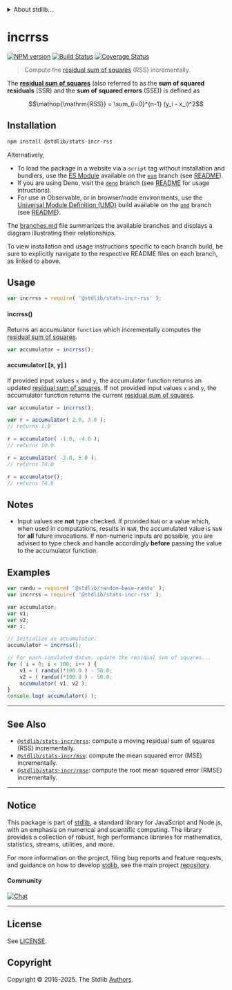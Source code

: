 <!--

@license Apache-2.0

Copyright (c) 2018 The Stdlib Authors.

Licensed under the Apache License, Version 2.0 (the "License");
you may not use this file except in compliance with the License.
You may obtain a copy of the License at

   http://www.apache.org/licenses/LICENSE-2.0

Unless required by applicable law or agreed to in writing, software
distributed under the License is distributed on an "AS IS" BASIS,
WITHOUT WARRANTIES OR CONDITIONS OF ANY KIND, either express or implied.
See the License for the specific language governing permissions and
limitations under the License.

-->


<details>
  <summary>
    About stdlib...
  </summary>
  <p>We believe in a future in which the web is a preferred environment for numerical computation. To help realize this future, we've built stdlib. stdlib is a standard library, with an emphasis on numerical and scientific computation, written in JavaScript (and C) for execution in browsers and in Node.js.</p>
  <p>The library is fully decomposable, being architected in such a way that you can swap out and mix and match APIs and functionality to cater to your exact preferences and use cases.</p>
  <p>When you use stdlib, you can be absolutely certain that you are using the most thorough, rigorous, well-written, studied, documented, tested, measured, and high-quality code out there.</p>
  <p>To join us in bringing numerical computing to the web, get started by checking us out on <a href="https://github.com/stdlib-js/stdlib">GitHub</a>, and please consider <a href="https://opencollective.com/stdlib">financially supporting stdlib</a>. We greatly appreciate your continued support!</p>
</details>

# incrrss

[![NPM version][npm-image]][npm-url] [![Build Status][test-image]][test-url] [![Coverage Status][coverage-image]][coverage-url] <!-- [![dependencies][dependencies-image]][dependencies-url] -->

> Compute the [residual sum of squares][residual-sum-of-squares] (RSS) incrementally.

<section class="intro">

The [**residual sum of squares**][residual-sum-of-squares] (also referred to as the **sum of squared residuals** (SSR) and the **sum of squared errors** (SSE)) is defined as

<!-- <equation class="equation" label="eq:residual_sum_of_squares" align="center" raw="\operatorname{RSS} = \sum_{i=0}^{n-1} (y_i - x_i)^2" alt="Equation for the residual sum of squares."> -->

```math
\mathop{\mathrm{RSS}} = \sum_{i=0}^{n-1} (y_i - x_i)^2
```

<!-- <div class="equation" align="center" data-raw-text="\operatorname{RSS} = \sum_{i=0}^{n-1} (y_i - x_i)^2" data-equation="eq:residual_sum_of_squares">
    <img src="https://cdn.jsdelivr.net/gh/stdlib-js/stdlib@78799028a150a44d463029bdb62ac870b1c1f9d4/lib/node_modules/@stdlib/stats/incr/rss/docs/img/equation_residual_sum_of_squares.svg" alt="Equation for the residual sum of squares.">
    <br>
</div> -->

<!-- </equation> -->

</section>

<!-- /.intro -->

<section class="installation">

## Installation

```bash
npm install @stdlib/stats-incr-rss
```

Alternatively,

-   To load the package in a website via a `script` tag without installation and bundlers, use the [ES Module][es-module] available on the [`esm`][esm-url] branch (see [README][esm-readme]).
-   If you are using Deno, visit the [`deno`][deno-url] branch (see [README][deno-readme] for usage intructions).
-   For use in Observable, or in browser/node environments, use the [Universal Module Definition (UMD)][umd] build available on the [`umd`][umd-url] branch (see [README][umd-readme]).

The [branches.md][branches-url] file summarizes the available branches and displays a diagram illustrating their relationships.

To view installation and usage instructions specific to each branch build, be sure to explicitly navigate to the respective README files on each branch, as linked to above.

</section>

<section class="usage">

## Usage

```javascript
var incrrss = require( '@stdlib/stats-incr-rss' );
```

#### incrrss()

Returns an accumulator `function` which incrementally computes the [residual sum of squares][residual-sum-of-squares].

```javascript
var accumulator = incrrss();
```

#### accumulator( \[x, y] )

If provided input values `x` and `y`, the accumulator function returns an updated [residual sum of squares][residual-sum-of-squares]. If not provided input values `x` and `y`, the accumulator function returns the current [residual sum of squares][residual-sum-of-squares].

```javascript
var accumulator = incrrss();

var r = accumulator( 2.0, 3.0 );
// returns 1.0

r = accumulator( -1.0, -4.0 );
// returns 10.0

r = accumulator( -3.0, 5.0 );
// returns 74.0

r = accumulator();
// returns 74.0
```

</section>

<!-- /.usage -->

<section class="notes">

## Notes

-   Input values are **not** type checked. If provided `NaN` or a value which, when used in computations, results in `NaN`, the accumulated value is `NaN` for **all** future invocations. If non-numeric inputs are possible, you are advised to type check and handle accordingly **before** passing the value to the accumulator function.

</section>

<!-- /.notes -->

<section class="examples">

## Examples

<!-- eslint no-undef: "error" -->

```javascript
var randu = require( '@stdlib/random-base-randu' );
var incrrss = require( '@stdlib/stats-incr-rss' );

var accumulator;
var v1;
var v2;
var i;

// Initialize an accumulator:
accumulator = incrrss();

// For each simulated datum, update the residual sum of squares...
for ( i = 0; i < 100; i++ ) {
    v1 = ( randu()*100.0 ) - 50.0;
    v2 = ( randu()*100.0 ) - 50.0;
    accumulator( v1, v2 );
}
console.log( accumulator() );
```

</section>

<!-- /.examples -->

<!-- Section for related `stdlib` packages. Do not manually edit this section, as it is automatically populated. -->

<section class="related">

* * *

## See Also

-   <span class="package-name">[`@stdlib/stats-incr/mrss`][@stdlib/stats/incr/mrss]</span><span class="delimiter">: </span><span class="description">compute a moving residual sum of squares (RSS) incrementally.</span>
-   <span class="package-name">[`@stdlib/stats-incr/mse`][@stdlib/stats/incr/mse]</span><span class="delimiter">: </span><span class="description">compute the mean squared error (MSE) incrementally.</span>
-   <span class="package-name">[`@stdlib/stats-incr/rmse`][@stdlib/stats/incr/rmse]</span><span class="delimiter">: </span><span class="description">compute the root mean squared error (RMSE) incrementally.</span>

</section>

<!-- /.related -->

<!-- Section for all links. Make sure to keep an empty line after the `section` element and another before the `/section` close. -->


<section class="main-repo" >

* * *

## Notice

This package is part of [stdlib][stdlib], a standard library for JavaScript and Node.js, with an emphasis on numerical and scientific computing. The library provides a collection of robust, high performance libraries for mathematics, statistics, streams, utilities, and more.

For more information on the project, filing bug reports and feature requests, and guidance on how to develop [stdlib][stdlib], see the main project [repository][stdlib].

#### Community

[![Chat][chat-image]][chat-url]

---

## License

See [LICENSE][stdlib-license].


## Copyright

Copyright &copy; 2016-2025. The Stdlib [Authors][stdlib-authors].

</section>

<!-- /.stdlib -->

<!-- Section for all links. Make sure to keep an empty line after the `section` element and another before the `/section` close. -->

<section class="links">

[npm-image]: http://img.shields.io/npm/v/@stdlib/stats-incr-rss.svg
[npm-url]: https://npmjs.org/package/@stdlib/stats-incr-rss

[test-image]: https://github.com/stdlib-js/stats-incr-rss/actions/workflows/test.yml/badge.svg?branch=main
[test-url]: https://github.com/stdlib-js/stats-incr-rss/actions/workflows/test.yml?query=branch:main

[coverage-image]: https://img.shields.io/codecov/c/github/stdlib-js/stats-incr-rss/main.svg
[coverage-url]: https://codecov.io/github/stdlib-js/stats-incr-rss?branch=main

<!--

[dependencies-image]: https://img.shields.io/david/stdlib-js/stats-incr-rss.svg
[dependencies-url]: https://david-dm.org/stdlib-js/stats-incr-rss/main

-->

[chat-image]: https://img.shields.io/gitter/room/stdlib-js/stdlib.svg
[chat-url]: https://app.gitter.im/#/room/#stdlib-js_stdlib:gitter.im

[stdlib]: https://github.com/stdlib-js/stdlib

[stdlib-authors]: https://github.com/stdlib-js/stdlib/graphs/contributors

[umd]: https://github.com/umdjs/umd
[es-module]: https://developer.mozilla.org/en-US/docs/Web/JavaScript/Guide/Modules

[deno-url]: https://github.com/stdlib-js/stats-incr-rss/tree/deno
[deno-readme]: https://github.com/stdlib-js/stats-incr-rss/blob/deno/README.md
[umd-url]: https://github.com/stdlib-js/stats-incr-rss/tree/umd
[umd-readme]: https://github.com/stdlib-js/stats-incr-rss/blob/umd/README.md
[esm-url]: https://github.com/stdlib-js/stats-incr-rss/tree/esm
[esm-readme]: https://github.com/stdlib-js/stats-incr-rss/blob/esm/README.md
[branches-url]: https://github.com/stdlib-js/stats-incr-rss/blob/main/branches.md

[stdlib-license]: https://raw.githubusercontent.com/stdlib-js/stats-incr-rss/main/LICENSE

[residual-sum-of-squares]: https://en.wikipedia.org/wiki/Residual_sum_of_squares

<!-- <related-links> -->

[@stdlib/stats/incr/mrss]: https://github.com/stdlib-js/stats-incr-mrss

[@stdlib/stats/incr/mse]: https://github.com/stdlib-js/stats-incr-mse

[@stdlib/stats/incr/rmse]: https://github.com/stdlib-js/stats-incr-rmse

<!-- </related-links> -->

</section>

<!-- /.links -->
